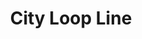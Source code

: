 ---
title: City Loop Line
title_zh: 三環綫
mm_sign: [C]
branch_line: false
stations:
  - station_code: [C1]
    name: Winterland
    name_zh: 冬地
    transfer:
      - mm_sign: [G,W]
  # - station_code: [C2]
  #   name: Mirai Bridge
  #   name_zh: 美來橋
  #   transfer:
  #     - mm_sign: [S]
  - station_code: [C3]
    name: Berryhills
    name_zh: 啤梨山
    transfer:
      - mm_sign: [D]
  - station_code: [C4]
    name: Mirai
    name_zh: 美來
    transfer:
      - mm_sign: [G,Ac,D]
  - station_code: [C5]
    name: Downtown East
    name_zh: 市中心東
    transfer:
      - mm_sign: [W,D]
  - station_code: [C6]
    name: Mount Austin
    name_zh: 柯士甸山
    transfer:
      - mm_sign: [G]
custom_style: table{margin:0 auto}.station-code-bg{background-image:url(/img/bg/cityloopline.png);background-repeat:no-repeat;background-size:7px 101%;background-position:56px}
weight: 7
---